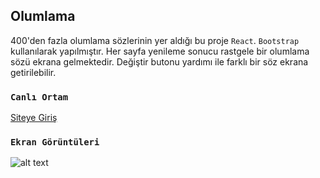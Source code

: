 
## Olumlama

400'den fazla olumlama sözlerinin yer aldığı bu proje `React`. `Bootstrap` kullanılarak yapılmıştır. Her sayfa yenileme sonucu rastgele bir olumlama sözü ekrana gelmektedir. Değiştir butonu yardımı ile farklı bir söz ekrana getirilebilir.


### `Canlı Ortam`

 [Siteye Giriş
](https://react-olumlama-burak.herokuapp.com/) 

### `Ekran Görüntüleri`

![alt text](https://i.hizliresim.com/90np2ch.PNG)


